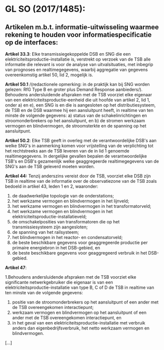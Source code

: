 # GL SO \(2017/1485\):

## Artikelen m.b.t. informatie-uitwisseling waarmee rekening te houden voor informatiespecificatie op de interfaces:

**Artikel 33.3**: Elke transmissiegekoppelde DSB en SNG die een elektriciteitsproductie-installatie is, verstrekt op verzoek van de TSB alle informatie die relevant is voor de analyse van uitvalsituaties, met inbegrip van prognoses en realtimegegevens, waarbij aggregatie van gegevens overeenkomstig artikel 50, lid 2, mogelijk is.

**Artikel 50.1** /\(redactionele opmerking: in de praktijk kan bij SNG worden gelezen: RfG Type B en groter plus Demand Response aanbieders/\). Behoudens andersluidende afspraken met de TSB voorziet elke eigenaar van een elektriciteitsproductie-eenheid die uit hoofde van artikel 2, lid 1, onder a\) en e\), een SNG is en die is aangesloten op het distributiesysteem, de TSB en de DSB waarmee hij een aansluitpunt heeft, in realtime van ten minste de volgende gegevens: a\) status van de schakelinrichtingen en stroomonderbrekers op het aansluitpunt, en b\) de stromen werkzaam vermogen en blindvermogen, de stroomsterkte en de spanning op het aansluitpunt.

**Artikel 50.2**: Elke TSB geeft in overleg met de verantwoordelijke DSB's aan welke SNG's in aanmerking komen voor vrijstelling van de verplichting tot het rechtstreeks aan de TSB leveren van de in lid 1 genoemde realtimegegevens. In dergelijke gevallen bepalen de verantwoordelijke TSB's en DSB's gezamenlijk welke geaggregeerde realtimegegevens van de SNG's aan de TSB geleverd moeten worden.

**Artikel 44:** Tenzij anderszins vereist door de TSB, voorziet elke DSB zijn TSB in realtime van de informatie over de observatiezone van de TSB zoals bedoeld in artikel 43, leden 1 en 2, waaronder:

1. de daadwerkelijke topologie van de onderstations;
2. het werkzame vermogen en blindvermogen in het lijnveld;
3. het werkzame vermogen en blindvermogen in het transformatorveld;
4. het werkzame vermogen en blindvermogen in het elektriciteitsproductie-installatieveld;
5. de omschakelposities van transformatoren die op het transmissiesysteem zijn aangesloten;
6. de spanning van het railsysteem;
7. het blindvermogen in het reactor- en condensatorveld;
8. de beste beschikbare gegevens voor geaggregeerde productie per primaire energiebron in het DSB-gebied, en
9. de beste beschikbare gegevens voor geaggregeerd verbruik in het DSB-gebied.

**Artikel 47**:

1.Behoudens andersluidende afspraken met de TSB voorziet elke significante netwerkgebruiker die eigenaar is van een elektriciteitsproductie-installatie van type B, C of D de TSB in realtime van ten minste van de volgende gegevens:

1. positie van de stroomonderbrekers op het aansluitpunt of een ander met de TSB overeengekomen interactiepunt;
2. werkzaam vermogen en blindvermogen op het aansluitpunt of een ander met de TSB overeengekomen interactiepunt, en
3. in het geval van een elektriciteitsproductie-installatie met verbruik anders dan eigenbedrijfsverbruik, het netto werkzaam vermogen en blindvermogen.

\[…\]

